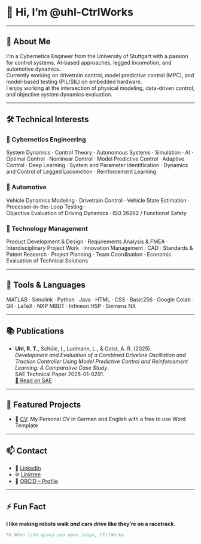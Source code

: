 # 👋 Hi, I’m @uhl-CtrlWorks

---

## 🚀 About Me

I'm a Cybernetics Engineer from the University of Stuttgart with a passion for control systems, AI-based approaches, legged locomotion, and automotive dynamics.  
Currently working on drivetrain control, model predictive control (MPC), and model-based testing (PIL/SIL) on embedded hardware.  
I enjoy working at the intersection of physical modeling, data-driven control, and objective system dynamics evaluation.

---

## 🛠️ Technical Interests

### 🔧 Cybernetics Engineering  
System Dynamics · Control Theory · Autonomous Systems · Simulation · AI · Optimal Control · Nonlinear Control · 
Model Predictive Control · Adaptive Control · Deep Learning · System and Parameter Identification · 
Dynamics and Control of Legged Locomotion · Reinforcement Learning

### 🚗 Automotive  
Vehicle Dynamics Modeling · Drivetrain Control · Vehicle State Estimation · Processor-in-the-Loop Testing ·  
Objective Evaluation of Driving Dynamics · ISO 26262 / Functional Safety 

### 🧩 Technology Management  
Product Development & Design · Requirements Analysis & FMEA · Interdisciplinary Project Work · Innovation Management · 
CAD · Standards & Patent Research · Project Planning · Team Coordination · Economic Evaluation of Technical Solutions

---

## 🧰 Tools & Languages  
MATLAB · Simulink · Python · Java · HTML · CSS · Basic256 · Google Colab · Git · LaTeX · NXP MBDT · Infineon HSP · Siemens NX

---

## 📚 Publications

- **Uhl, R. T.**, Schüle, I., Ludmann, L., & Geist, A. R. (2025).  
  *Development and Evaluation of a Combined Driveline Oscillation and Traction Controller Using Model Predictive Control and Reinforcement Learning: A Comparative Case Study*.  
  SAE Technical Paper 2025-01-0291.  
  [🔗 Read on SAE](https://www.sae.org/publications/technical-papers/content/2025-01-0291/)

---

## 📂 Featured Projects  
- 🔧 [CV](https://github.com/uhl-CtrlWorks/CV): My Personal CV in German and English with a free to use Word Template

---

## 📫 Contact  
- 💼 [LinkedIn](https://www.linkedin.com/in/ramón-tamino-uhl-a79105201)
- 🌐 [Linktree](https://linktr.ee/uhlramon)  
- 🧬 [ORCID – Profile](https://orcid.org/0009-0005-9511-1268)  

---

## ⚡ Fun Fact  
**I like making robots walk *and* cars drive like they’re on a racetrack.**  

```matlab
%% When life gives you open loops, CtrlWorks

